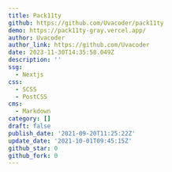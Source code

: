 ```yaml
---
title: Pack11ty
github: https://github.com/Uvacoder/pack11ty
demo: https://pack11ty-gray.vercel.app/
author: Uvacoder
author_link: https://github.com/Uvacoder
date: 2023-11-30T14:35:58.049Z
description: ''
ssg:
  - Nextjs
css:
  - SCSS
  - PostCSS
cms:
  - Markdown
category: []
draft: false
publish_date: '2021-09-20T11:25:22Z'
update_date: '2021-10-01T09:45:15Z'
github_star: 0
github_fork: 0
---
```

